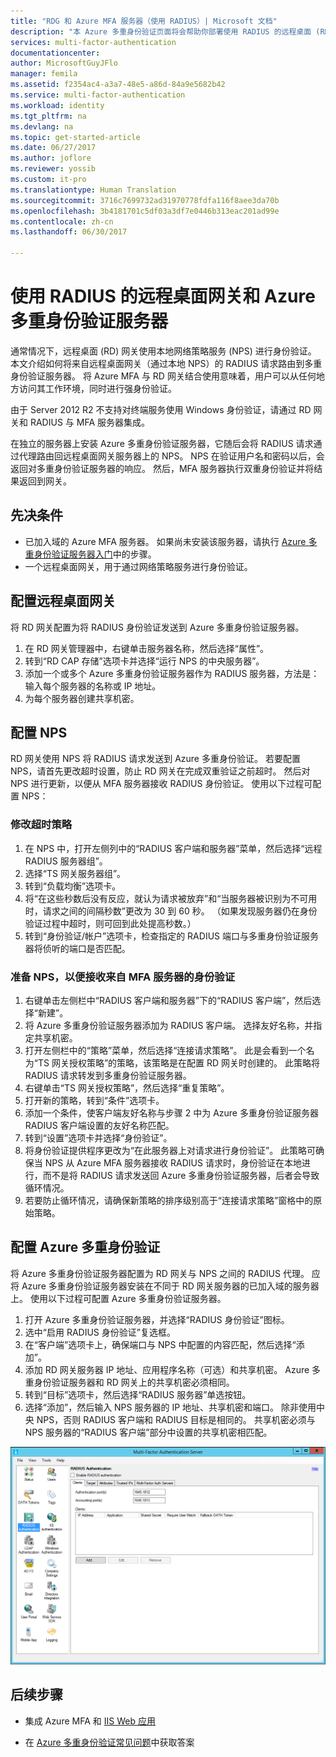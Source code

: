 ```yaml
---
title: "RDG 和 Azure MFA 服务器（使用 RADIUS）| Microsoft 文档"
description: "本 Azure 多重身份验证页面将会帮助你部署使用 RADIUS 的远程桌面 (RD) 网关和 Azure 多重身份验证服务器。"
services: multi-factor-authentication
documentationcenter: 
author: MicrosoftGuyJFlo
manager: femila
ms.assetid: f2354ac4-a3a7-48e5-a86d-84a9e5682b42
ms.service: multi-factor-authentication
ms.workload: identity
ms.tgt_pltfrm: na
ms.devlang: na
ms.topic: get-started-article
ms.date: 06/27/2017
ms.author: joflore
ms.reviewer: yossib
ms.custom: it-pro
ms.translationtype: Human Translation
ms.sourcegitcommit: 3716c7699732ad31970778fdfa116f8aee3da70b
ms.openlocfilehash: 3b4181701c5df03a3df7e0446b313eac201ad99e
ms.contentlocale: zh-cn
ms.lasthandoff: 06/30/2017

---
```

# <a name="remote-desktop-gateway-and-azure-multi-factor-authentication-server-using-radius"></a>使用 RADIUS 的远程桌面网关和 Azure 多重身份验证服务器
通常情况下，远程桌面 (RD) 网关使用本地网络策略服务 (NPS) 进行身份验证。 本文介绍如何将来自远程桌面网关（通过本地 NPS）的 RADIUS 请求路由到多重身份验证服务器。 将 Azure MFA 与 RD 网关结合使用意味着，用户可以从任何地方访问其工作环境，同时进行强身份验证。 

由于 Server 2012 R2 不支持对终端服务使用 Windows 身份验证，请通过 RD 网关和 RADIUS 与 MFA 服务器集成。 

在独立的服务器上安装 Azure 多重身份验证服务器，它随后会将 RADIUS 请求通过代理路由回远程桌面网关服务器上的 NPS。 NPS 在验证用户名和密码以后，会返回对多重身份验证服务器的响应。 然后，MFA 服务器执行双重身份验证并将结果返回到网关。

## <a name="prerequisites"></a>先决条件

- 已加入域的 Azure MFA 服务器。 如果尚未安装该服务器，请执行 [Azure 多重身份验证服务器入门](multi-factor-authentication-get-started-server.md)中的步骤。
- 一个远程桌面网关，用于通过网络策略服务进行身份验证。

## <a name="configure-the-remote-desktop-gateway"></a>配置远程桌面网关
将 RD 网关配置为将 RADIUS 身份验证发送到 Azure 多重身份验证服务器。 

1. 在 RD 网关管理器中，右键单击服务器名称，然后选择“属性”。
2. 转到“RD CAP 存储”选项卡并选择“运行 NPS 的中央服务器”。 
3. 添加一个或多个 Azure 多重身份验证服务器作为 RADIUS 服务器，方法是：输入每个服务器的名称或 IP 地址。 
4. 为每个服务器创建共享机密。

## <a name="configure-nps"></a>配置 NPS
RD 网关使用 NPS 将 RADIUS 请求发送到 Azure 多重身份验证。 若要配置 NPS，请首先更改超时设置，防止 RD 网关在完成双重验证之前超时。 然后对 NPS 进行更新，以便从 MFA 服务器接收 RADIUS 身份验证。 使用以下过程可配置 NPS：

### <a name="modify-the-timeout-policy"></a>修改超时策略

1. 在 NPS 中，打开左侧列中的“RADIUS 客户端和服务器”菜单，然后选择“远程 RADIUS 服务器组”。 
2. 选择“TS 网关服务器组”。 
3. 转到“负载均衡”选项卡。 
4. 将“在这些秒数后没有反应，就认为请求被放弃”和“当服务器被识别为不可用时，请求之间的间隔秒数”更改为 30 到 60 秒。 （如果发现服务器仍在身份验证过程中超时，则可回到此处提高秒数。）
5. 转到“身份验证/帐户”选项卡，检查指定的 RADIUS 端口与多重身份验证服务器将侦听的端口是否匹配。

### <a name="prepare-nps-to-receive-authentications-from-the-mfa-server"></a>准备 NPS，以便接收来自 MFA 服务器的身份验证

1. 右键单击左侧栏中“RADIUS 客户端和服务器”下的“RADIUS 客户端”，然后选择“新建”。
2. 将 Azure 多重身份验证服务器添加为 RADIUS 客户端。 选择友好名称，并指定共享机密。
3. 打开左侧栏中的“策略”菜单，然后选择“连接请求策略”。 此是会看到一个名为“TS 网关授权策略”的策略，该策略是在配置 RD 网关时创建的。 此策略将 RADIUS 请求转发到多重身份验证服务器。
4. 右键单击“TS 网关授权策略”，然后选择“重复策略”。 
5. 打开新的策略，转到“条件”选项卡。
6. 添加一个条件，使客户端友好名称与步骤 2 中为 Azure 多重身份验证服务器 RADIUS 客户端设置的友好名称匹配。 
7. 转到“设置”选项卡并选择“身份验证”。
8. 将身份验证提供程序更改为“在此服务器上对请求进行身份验证”。 此策略可确保当 NPS 从 Azure MFA 服务器接收 RADIUS 请求时，身份验证在本地进行，而不是将 RADIUS 请求发送回 Azure 多重身份验证服务器，后者会导致循环情况。 
9. 若要防止循环情况，请确保新策略的排序级别高于“连接请求策略”窗格中的原始策略。

## <a name="configure-azure-multi-factor-authentication"></a>配置 Azure 多重身份验证

将 Azure 多重身份验证服务器配置为 RD 网关与 NPS 之间的 RADIUS 代理。  应将 Azure 多重身份验证服务器安装在不同于 RD 网关服务器的已加入域的服务器上。 使用以下过程可配置 Azure 多重身份验证服务器。

1. 打开 Azure 多重身份验证服务器，并选择“RADIUS 身份验证”图标。 
2. 选中“启用 RADIUS 身份验证”复选框。
3. 在“客户端”选项卡上，确保端口与 NPS 中配置的内容匹配，然后选择“添加”。
4. 添加 RD 网关服务器 IP 地址、应用程序名称（可选）和共享机密。 Azure 多重身份验证服务器和 RD 网关上的共享机密必须相同。
3. 转到“目标”选项卡，然后选择“RADIUS 服务器”单选按钮。
4. 选择“添加”，然后输入 NPS 服务器的 IP 地址、共享机密和端口。 除非使用中央 NPS，否则 RADIUS 客户端和 RADIUS 目标是相同的。 共享机密必须与 NPS 服务器的“RADIUS 客户端”部分中设置的共享机密相匹配。

![Radius 身份验证](./media/multi-factor-authentication-get-started-server-rdg/radius.png)

## <a name="next-steps"></a>后续步骤

- 集成 Azure MFA 和 [IIS Web 应用](multi-factor-authentication-get-started-server-iis.md)

- 在 [Azure 多重身份验证常见问题](multi-factor-authentication-faq.md)中获取答案

